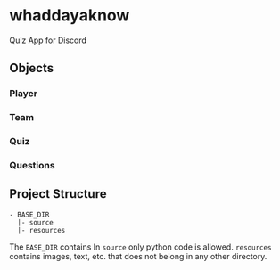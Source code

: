 # whaddayaknow
Quiz App for Discord

## Objects

### Player
### Team
### Quiz
### Questions

## Project Structure

```
- BASE_DIR
  |- source
  |- resources
```

The `BASE_DIR` contains 
In `source` only python code is allowed.
`resources` contains images, text, etc. that does not belong in any other directory.
